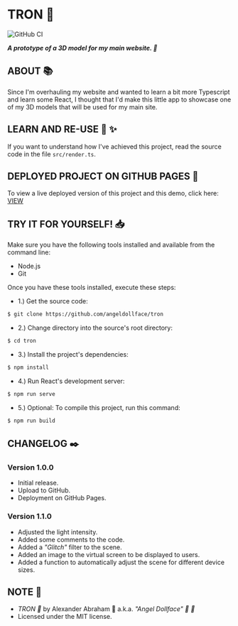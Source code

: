 # TRON :mechanical_arm:

![GitHub CI](https://github.com/angeldollface/tron/actions/workflows/react.yml/badge.svg)

***A prototype of a 3D model for my main website. :mechanical_arm:***

## ABOUT :books:

Since I'm overhauling my website and wanted to learn a bit more Typescript and learn some React, I thought that I'd make this little app to showcase one of my 3D models that will be used for my main site.

## LEARN AND RE-USE :thinking: :sparkles:

If you want to understand how I've achieved this project, read the source code in the file `src/render.ts`.

## DEPLOYED PROJECT ON GITHUB PAGES :rocket:

To view a live deployed version of this project and this demo, click here: [VIEW](https://angeldollface.art/tron)

## TRY IT FOR YOURSELF! :inbox_tray:

Make sure you have the following tools installed and available from the command line:

- Node.js
- Git

Once you have these tools installed, execute these steps:

- 1.) Get the source code:

```bash
$ git clone https://github.com/angeldollface/tron
```

- 2.) Change directory into the source's root directory:

```bash
$ cd tron
```

- 3.) Install the project's dependencies:

```bash
$ npm install
```

- 4.) Run React's development server:

```bash
$ npm run serve
```

- 5.) Optional: To compile this project, run this command:

```bash
$ npm run build
```


## CHANGELOG :black_nib:

### Version 1.0.0

- Initial release.
- Upload to GitHub.
- Deployment on GitHub Pages.

### Version 1.1.0

- Adjusted the light intensity.
- Added some comments to the code.
- Added a *"Glitch"* filter to the scene.
- Added an image to the virtual screen to be displayed to users.
- Added a function to automatically adjust the scene for different device sizes.

## NOTE :scroll:

- *TRON :mechanical_arm:* by Alexander Abraham :black_heart: a.k.a. *"Angel Dollface" :dolls: :ribbon:*
- Licensed under the MIT license.
